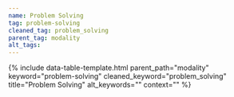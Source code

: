 ```yaml
---
name: Problem Solving
tag: problem-solving
cleaned_tag: problem_solving
parent_tag: modality
alt_tags: 
---
```


{% include data-table-template.html 
  parent_path="modality" 
  keyword="problem-solving" 
  cleaned_keyword="problem_solving" 
  title="Problem Solving"
  alt_keywords=""
  context=""
%}

